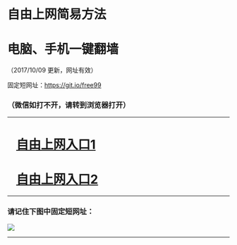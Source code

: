 ﻿# 自由上网简易方法

# 电脑、手机一键翻墙

（2017/10/09 更新，网址有效）

固定短网址：https://git.io/free99

### （微信如打不开，请转到浏览器打开）


***





# &nbsp;&nbsp; <a href="http://ft1447629236.fwq-tz-1001.info/fwqtz01.html?t=100900119915 " target="_blank">自由上网入口1</a>
# &nbsp;&nbsp; <a href="http://ft2183321842.fwq-tz-1002.info/fwqtz02.html?t=100900113001 " target="_blank">自由上网入口2</a>
***

### 请记住下图中固定短网址：

<img src="https://s3-us-west-2.amazonaws.com/fwq-1001/yjfq-20170905okok.png" /> 


***

